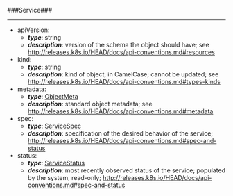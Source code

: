 ###Service###

---
* apiVersion: 
  * **_type_**: string
  * **_description_**: version of the schema the object should have; see http://releases.k8s.io/HEAD/docs/api-conventions.md#resources
* kind: 
  * **_type_**: string
  * **_description_**: kind of object, in CamelCase; cannot be updated; see http://releases.k8s.io/HEAD/docs/api-conventions.md#types-kinds
* metadata: 
  * **_type_**: [ObjectMeta](ObjectMeta.md)
  * **_description_**: standard object metadata; see http://releases.k8s.io/HEAD/docs/api-conventions.md#metadata
* spec: 
  * **_type_**: [ServiceSpec](ServiceSpec.md)
  * **_description_**: specification of the desired behavior of the service; http://releases.k8s.io/HEAD/docs/api-conventions.md#spec-and-status
* status: 
  * **_type_**: [ServiceStatus](ServiceStatus.md)
  * **_description_**: most recently observed status of the service; populated by the system, read-only; http://releases.k8s.io/HEAD/docs/api-conventions.md#spec-and-status

